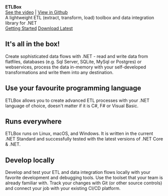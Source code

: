 <style type="text/css">
.sideaffix
{
    visibility: collapse !important;
}
.subnav
{
    visibility: collapse !important;
}
.anchorjs-link
{
    visibility: hidden !important;
}

@media (min-width: 768px) {
    .col-md-10 {
        width: 100% !important;
    }
    .container {
        width: 100% !important;
    }
    #autocollapse .navbar-header {
    margin-left: 80px !important;
    }

}

@media (min-width: 992px) {
    .col-md-10 {
        width: 100% !important;
    }
    .container {
        width: 100% !important;
    }
    #autocollapse .navbar-header {
    margin-left: 80px !important;
    }

}

@media (min-width: 1200px) {
    .container {
        width: 100% !important;
    }
    .col-md-10 {
        width: 100% !important;
    }
    #autocollapse .navbar-header {
    margin-left: 80px !important;
    }

}

</style>
<div class="hero">
  <div class="wrap">
    <div class="text">
      <strong>ETLBox</strong>
    </div>
    <div class="buttons-unit-small">
      <a class="version-link" href="https://www.youtube.com/watch?v=CsWZuRpl6PA"><i class="glyphicon glyphicon-film"></i>See the video</a><span> 
      | 
      </span><a class="github-link" href="https://github.com/roadrunnerlenny/etlbox"><i class="glyphicon glyphicon-file"></i>View in Github</a>
    </div>
    <div class="minitext">
    A lightweight ETL (extract, transform, load) toolbox and data integration library for .NET
    </div>
    <div class="buttons-unit">
      <a href="articles/overview.md" class="button"><i class="glyphicon glyphicon-pencil"></i>Getting Started</a>
      <a href="https://www.nuget.org/packages/ETLBox" class="button"><i class="glyphicon glyphicon-download"></i>Download Latest</a>
    </div>
  </div>
</div>
<div class="key-section">
  <div class="container">
    <div class="row">
      <div class="col-md-8 col-md-offset-2 text-center">
        <i class="glyphicon glyphicon-random"></i>
        <section>
          <h2>It's all in the box!</h2>
          <p class="lead">Create sophisticated data flows with .NET - read and write data from flatfiles, databases 
          (e.g. Sql Server, SQLite, MySql or Postgres) or webservices, process the data in-memory with your self-developed transformations 
          and write them into any destination. 
          </p>
        </section>
      </div>
    </div>
  </div>
</div>
<div class="counter-key-section">
  <div class="container">
    <div class="row">
      <div class="col-md-8 col-md-offset-2 text-center">
        <i class="glyphicon glyphicon-console"></i>
        <section>
          <h2>Use your favourite programming language</h2>
          <p class="lead">ETLBox allows you to create advanced ETL processes with your .NET language of choice, 
          doesn't matter if it is C#, F# or Visual Basic.</p>
        </section>
      </div>
    </div>
  </div>
</div>
<div class="key-section">
  <div class="container">
    <div class="row">
      <div class="col-md-8 col-md-offset-2 text-center">
        <i class="glyphicon glyphicon-transfer"></i>
        <section>
          <h2>Runs everywhere</h2>
          <p class="lead">ETLBox runs on Linux, macOS, and Windows. It is written in the current .NET Standard
          and successfully tested with the latest versions of .NET Core & .NET. 
          </p>
        </section>
      </div>
    </div>
  </div>
</div>
<div class="counter-key-section">
  <div class="container content">
    <div class="row">
      <div class="col-md-8 col-md-offset-2 text-center">
        <i class="glyphicon glyphicon-home"></i>
        <section>
          <h2>Develop locally</h2>
          <p class="lead">Develop and test your ETL and data integration flows locally with your favorite development and debugging tools.
          Use the toolset that your team is already familiar with. Track your changes with Git (or other source controls)
          and connect your job with your existing CI/CD platform.</p>
        </section>
      </div>
    </div>
  </div>
</div>